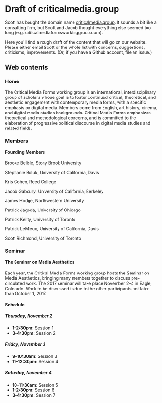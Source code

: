 # Draft of criticalmedia.group
Scott has bought the domain name [criticalmedia.group](https://criticalmedia.group). It sounds a bit like a consulting firm, but Scott and Jacob thought everything else seemed too long (e.g. criticalmediaformsworkinggroup.com).

Here you'll find a rough draft of the content that will go on our website. Please either email Scott or the whole list with concerns, suggestions, criticisms, improvements. (Or, if you have a Github account, file an issue.)

## Web contents
### Home
The Critical Media Forms working group is an international, interdisciplinary group of scholars whose goal is to foster continued critical, theoretical, and aesthetic engagement with contemporary media forms, with a specific emphasis on digital media. Members come from English, art history, cinema, and digital media studies backgrounds. Critical Media Forms emphasizes theoretical and methodological concerns, and is committed to the elaboration of progressive political discourse in digital media studies and related fields.

### Members
#### Founding Members
Brooke Belisle, Stony Brook University

Stephanie Boluk, University of California, Davis

Kris Cohen, Reed College

Jacob Gaboury, University of California, Berkeley

James Hodge, Northwestern University

Patrick Jagoda, University of Chicago

Patrick Keilty, University of Toronto

Patrick LeMieux, University of California, Davis

Scott Richmond, University of Toronto

### Seminar
#### The Seminar on Media Aesthetics
Each year, the Critical Media Forms working group hosts the Seminar on Media Aesthetics, bringing many members together to discuss pre-circulated work. The 2017 seminar will take place November 2–4 in Eagle, Colorado. Work to be discussed is due to the other participants not later than October 1, 2017.

#### Schedule
##### Thursday, November 2
* **1–2:30pm**: Session 1
* **3–4:30pm**: Session 2

##### Friday, November 3
* **9–10:30am**: Session 3
* **11–12:30pm**: Session 4

##### Saturday, November 4
* **10–11:30am**: Session 5
* **1–2:30pm**: Session 6
* **3–4:30pm**: Session 7
